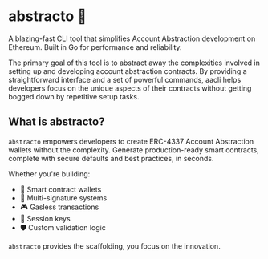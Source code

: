 # abstracto 🚀

A blazing-fast CLI tool that simplifies Account Abstraction development on Ethereum. Built in Go for performance and reliability.

The primary goal of this tool is to abstract away the complexities involved in setting up and developing account abstraction contracts. By providing a straightforward interface and a set of powerful commands, aacli helps developers focus on the unique aspects of their contracts without getting bogged down by repetitive setup tasks.

## What is abstracto?

`abstracto` empowers developers to create ERC-4337 Account Abstraction wallets without the complexity. Generate production-ready smart contracts, complete with secure defaults and best practices, in seconds.

Whether you're building:
- 🔐 Smart contract wallets
- 🤝 Multi-signature systems
- 🎮 Gasless transactions
- 🔄 Session keys
- 🛡️ Custom validation logic

`abstracto` provides the scaffolding, you focus on the innovation.
